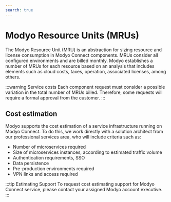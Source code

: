 ```yaml
---
search: true
---
```


# Modyo Resource Units (MRUs)

The Modyo Resource Unit (MRU) is an abstraction for sizing resource and license consumption in Modyo Connect components. MRUs consider all configured environments and are billed monthly. Modyo establishes a number of MRUs for each resource based on an analysis that includes elements such as cloud costs, taxes, operation, associated licenses, among others.

:::warning Service costs
Each component request must consider a possible variation in the total number of MRUs billed. Therefore, some requests will require a formal approval from the customer.
:::

## Cost estimation

Modyo supports the cost estimation of a service infrastructure running on Modyo Connect. To do this, we work directly with a solution architect from our professional services area, who will include criteria such as:

- Number of microservices required
- Size of microservices instances, according to estimated traffic volume
- Authentication requirements, SSO
- Data persistence
- Pre-production environments required
- VPN links and access required

:::tip Estimating Support
To request cost estimating support for Modyo Connect service, please contact your assigned Modyo account executive.
:::